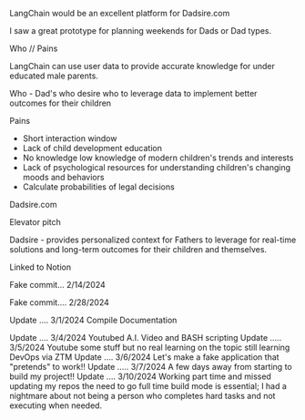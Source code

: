 LangChain would be an excellent platform for Dadsire.com

I saw a great prototype for planning weekends for Dads or Dad types. 

Who // Pains

LangChain can use user data to provide accurate knowledge for under educated male parents.

Who - Dad's who desire who to leverage data to implement better outcomes for their children

Pains 
  - Short interaction window
  - Lack of child development education 
  - No knowledge low knowledge of modern children's trends and interests
  - Lack of psychological resources for understanding children's changing moods and behaviors
  - Calculate probabilities of legal decisions


Dadsire.com

Elevator pitch

Dadsire - provides personalized context for Fathers to leverage for real-time solutions and long-term outcomes for their children and themselves. 

Linked to Notion

Fake commit... 2/14/2024

Fake commit.... 2/28/2024

Update .... 3/1/2024 Compile Documentation

Update .... 3/4/2024 Youtubed A.I. Video and BASH scripting
Update ..... 3/5/2024 Youtube some stuff but no real learning on the topic still learning DevOps via ZTM
Update .... 3/6/2024 Let's make a fake application that "pretends" to work!!
Update ..... 3/7/2024 A few days away from starting to build my project!!
Update .... 3/10/2024 Working part time and missed updating my repos the need to go full time build mode is essential; I had a nightmare about not being a person who completes hard tasks and not executing when needed.
